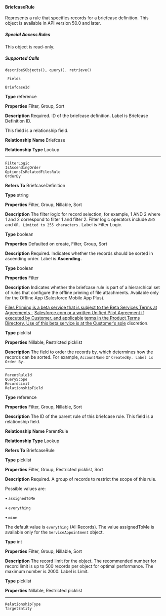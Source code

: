 #### BriefcaseRule

Represents a rule that specifies records for a briefcase definition. This object is available in API version 50.0 and later.

##### Special Access Rules

This object is read-only.

##### Supported Calls
```
describeSObjects(), query(), retrieve()

 Fields

```
```
BriefcaseId

```

**Type**
reference

**Properties**
Filter, Group, Sort

**Description**
Required. ID of the briefcase definition. Label is Briefcase Definition ID.

This field is a relationship field.

**Relationship Name**
Briefcase

**Relationship Type**
Lookup


-----

```
FilterLogic
IsAscendingOrder
OptionsIsRelatedFilesRule
OrderBy

```

**Refers To**
BriefcaseDefinition

**Type**
string

**Properties**
Filter, Group, Nillable, Sort

**Description**
The filter logic for record selection, for example, 1 AND 2 where 1 and 2 correspond to
filter 1 and filter 2. Filter logic operators include `AND` and `OR. Limited to 255 characters.`
Label is Filter Logic.

**Type**
boolean

**Properties**
Defaulted on create, Filter, Group, Sort

**Description**
Required. Indicates whether the records should be sorted in ascending order. Label is
**Ascending.**

**Type**
boolean

**Properties**
Filter

**Description**
Indicates whether the briefcase rule is part of a hierarchical set of rules that configure the
offline priming of file attachments. Available only for the Offline App (Salesforce Mobile App
Plus).

[Files Priming is a beta service that is subject to the Beta Services Terms at Agreements -](https://www.salesforce.com/company/legal/agreements/)
[Salesforce.com or a written Unified Pilot Agreement if executed by Customer, and applicable](https://www.salesforce.com/company/legal/agreements/)
[terms in the Product Terms Directory. Use of this beta service is at the Customer’s sole](https://ptd.salesforce.com/?_ga=2.247987783.1372150065.1709219475-629000709.1639001992)
discretion.

**Type**
picklist

**Properties**
Nillable, Restricted picklist

**Description**
The field to order the records by, which determines how the records can be sorted. For
example, `AccountName` or `CreatedBy. Label is Order By.`


-----

```
ParentRuleId
QueryScope
RecordLimit
RelationshipField

```

**Type**
reference

**Properties**
Filter, Group, Nillable, Sort

**Description**
The ID of the parent rule of this briefcase rule. This field is a relationship field.

**Relationship Name**
ParentRule

**Relationship Type**
Lookup

**Refers To**
BriefcaseRule

**Type**
picklist

**Properties**
Filter, Group, Restricted picklist, Sort

**Description**
Required. A group of records to restrict the scope of this rule.

Possible values are:

**•** `assignedToMe`

**•** `everything`

**•** `mine`

The default value is `everything` (All Records). The value assignedToMe is available
only for the `ServiceAppointment` object.

**Type**
int

**Properties**
Filter, Group, Nillable, Sort

**Description**
The record limit for the object. The recommended number for record limit is up to 500 records
per object for optimal performance. The maximum number is 2000. Label is Limit.

**Type**
picklist

**Properties**
Nillable, Restricted picklist


-----

```
RelationshipType
TargetEntity
